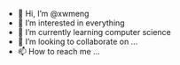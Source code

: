 - 👋 Hi, I’m @xwmeng
- 👀 I’m interested in everything
- 🌱 I’m currently learning computer science
- 💞️ I’m looking to collaborate on ...
- 📫 How to reach me ...

<!---
xianweiMeng/xianweiMeng is a ✨ special ✨ repository because its `README.md` (this file) appears on your GitHub profile.
You can click the Preview link to take a look at your changes.
--->

